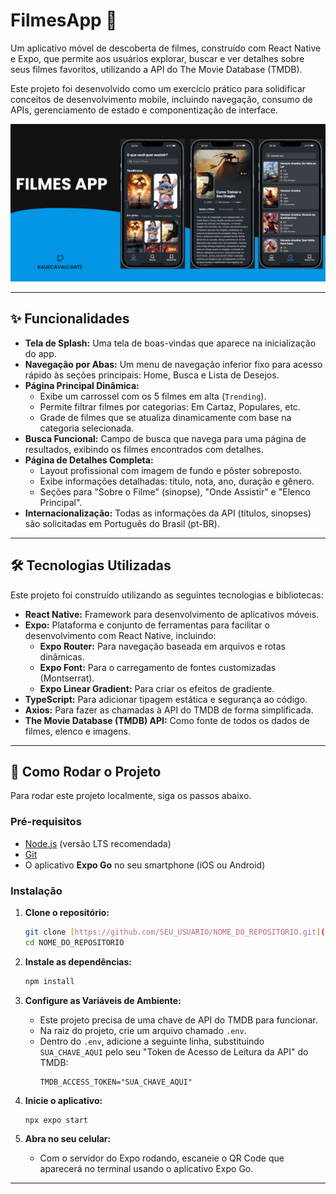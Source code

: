 # FilmesApp 🍿

Um aplicativo móvel de descoberta de filmes, construído com React Native e Expo, que permite aos usuários explorar, buscar e ver detalhes sobre seus filmes favoritos, utilizando a API do The Movie Database (TMDB).

Este projeto foi desenvolvido como um exercício prático para solidificar conceitos de desenvolvimento mobile, incluindo navegação, consumo de APIs, gerenciamento de estado e componentização de interface.

![Prévia do App](assets/images/apresentacao.png)

---

## ✨ Funcionalidades

* **Tela de Splash:** Uma tela de boas-vindas que aparece na inicialização do app.
* **Navegação por Abas:** Um menu de navegação inferior fixo para acesso rápido às seções principais: Home, Busca e Lista de Desejos.
* **Página Principal Dinâmica:**
    * Exibe um carrossel com os 5 filmes em alta (`Trending`).
    * Permite filtrar filmes por categorias: Em Cartaz, Populares, etc.
    * Grade de filmes que se atualiza dinamicamente com base na categoria selecionada.
* **Busca Funcional:** Campo de busca que navega para uma página de resultados, exibindo os filmes encontrados com detalhes.
* **Página de Detalhes Completa:**
    * Layout profissional com imagem de fundo e pôster sobreposto.
    * Exibe informações detalhadas: título, nota, ano, duração e gênero.
    * Seções para "Sobre o Filme" (sinopse), "Onde Assistir" e "Elenco Principal".
* **Internacionalização:** Todas as informações da API (títulos, sinopses) são solicitadas em Português do Brasil (pt-BR).

---

## 🛠️ Tecnologias Utilizadas

Este projeto foi construído utilizando as seguintes tecnologias e bibliotecas:

* **React Native:** Framework para desenvolvimento de aplicativos móveis.
* **Expo:** Plataforma e conjunto de ferramentas para facilitar o desenvolvimento com React Native, incluindo:
    * **Expo Router:** Para navegação baseada em arquivos e rotas dinâmicas.
    * **Expo Font:** Para o carregamento de fontes customizadas (Montserrat).
    * **Expo Linear Gradient:** Para criar os efeitos de gradiente.
* **TypeScript:** Para adicionar tipagem estática e segurança ao código.
* **Axios:** Para fazer as chamadas à API do TMDB de forma simplificada.
* **The Movie Database (TMDB) API:** Como fonte de todos os dados de filmes, elenco e imagens.

---

## 🚀 Como Rodar o Projeto

Para rodar este projeto localmente, siga os passos abaixo.

### Pré-requisitos

* [Node.js](https://nodejs.org/en/) (versão LTS recomendada)
* [Git](https://git-scm.com/)
* O aplicativo **Expo Go** no seu smartphone (iOS ou Android)

### Instalação

1.  **Clone o repositório:**
    ```bash
    git clone [https://github.com/SEU_USUARIO/NOME_DO_REPOSITORIO.git](https://github.com/SEU_USUARIO/NOME_DO_REPOSITORIO.git)
    cd NOME_DO_REPOSITORIO
    ```

2.  **Instale as dependências:**
    ```bash
    npm install
    ```

3.  **Configure as Variáveis de Ambiente:**
    * Este projeto precisa de uma chave de API do TMDB para funcionar.
    * Na raiz do projeto, crie um arquivo chamado `.env`.
    * Dentro do `.env`, adicione a seguinte linha, substituindo `SUA_CHAVE_AQUI` pelo seu "Token de Acesso de Leitura da API" do TMDB:
        ```
        TMDB_ACCESS_TOKEN="SUA_CHAVE_AQUI"
        ```

4.  **Inicie o aplicativo:**
    ```bash
    npx expo start
    ```

5.  **Abra no seu celular:**
    * Com o servidor do Expo rodando, escaneie o QR Code que aparecerá no terminal usando o aplicativo Expo Go.

---